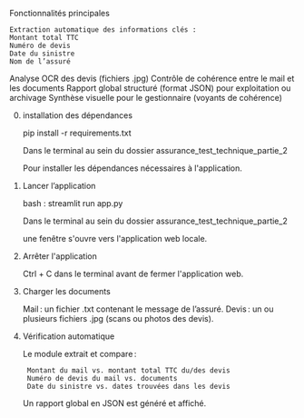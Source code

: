Fonctionnalités principales

    Extraction automatique des informations clés :
    Montant total TTC
    Numéro de devis
    Date du sinistre
    Nom de l’assuré

Analyse OCR des devis (fichiers .jpg)
Contrôle de cohérence entre le mail et les documents
Rapport global structuré (format JSON) pour exploitation ou archivage
Synthèse visuelle pour le gestionnaire (voyants de cohérence)

0. installation des dépendances

    pip install -r requirements.txt

    Dans le terminal au sein du dossier assurance_test_technique_partie_2

    Pour installer les dépendances nécessaires à l'application.

1. Lancer l’application

    bash : streamlit run app.py 

    Dans le terminal au sein du dossier assurance_test_technique_partie_2

    une fenêtre s'ouvre vers l'application web locale.

2. Arrêter l'application

    Ctrl + C dans le terminal avant de fermer l'application web.

2. Charger les documents

    Mail : un fichier .txt contenant le message de l’assuré.
    Devis : un ou plusieurs fichiers .jpg (scans ou photos des devis).

3. Vérification automatique

    Le module extrait et compare :

        Montant du mail vs. montant total TTC du/des devis
        Numéro de devis du mail vs. documents
        Date du sinistre vs. dates trouvées dans les devis

    Un rapport global en JSON est généré et affiché.


